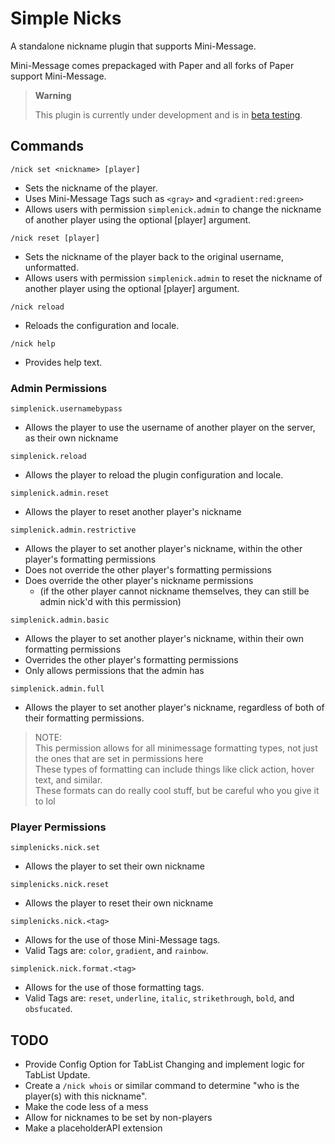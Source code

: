 # Simple Nicks

A standalone nickname plugin that supports Mini-Message.

Mini-Message comes prepackaged with Paper and all forks of Paper support Mini-Message.

> **Warning**
> 
> This plugin is currently under development and is in [beta testing](https://github.com/ADHDMC/SimpleNicks/releases).

## Commands

`/nick set <nickname> [player]`

- Sets the nickname of the player.
- Uses Mini-Message Tags such as `<gray>` and `<gradient:red:green>`
- Allows users with permission `simplenick.admin` to change the nickname of another player using the optional [player] argument.

`/nick reset [player]`

- Sets the nickname of the player back to the original username, unformatted.
- Allows users with permission `simplenick.admin` to reset the nickname of another player using the optional [player] argument.

`/nick reload` 

- Reloads the configuration and locale.

`/nick help` 

- Provides help text.

### Admin Permissions

`simplenick.usernamebypass`

- Allows the player to use the username of another player on the server, as their own nickname

`simplenick.reload`

- Allows the player to reload the plugin configuration and locale.

`simplenick.admin.reset`

- Allows the player to reset another player's nickname

`simplenick.admin.restrictive`

- Allows the player to set another player's nickname, within the other player's formatting permissions
- Does not override the other player's formatting permissions
- Does override the other player's nickname permissions 
  - (if the other player cannot nickname themselves, they can still be admin nick'd with this permission)

`simplenick.admin.basic`

- Allows the player to set another player's nickname, within their own formatting permissions
- Overrides the other player's formatting permissions
- Only allows permissions that the admin has

`simplenick.admin.full`

- Allows the player to set another player's nickname, regardless of both of their formatting permissions.
> NOTE:
> <br>This permission allows for all minimessage formatting types, not just the ones that are set in permissions here
> <br>These types of formatting can include things like click action, hover text, and similar. 
> <br>These formats can do really cool stuff, but be careful who you give it to lol

### Player Permissions

`simplenicks.nick.set`

- Allows the player to set their own nickname

`simplenicks.nick.reset`

- Allows the player to reset their own nickname

`simplenicks.nick.<tag>`

- Allows for the use of those Mini-Message tags.
- Valid Tags are: `color`, `gradient`, and `rainbow`. 

`simplenick.nick.format.<tag>`

- Allows for the use of those formatting tags.
- Valid Tags are: `reset`, `underline`, `italic`, `strikethrough`, `bold`, and `obsfucated`.

## TODO

- Provide Config Option for TabList Changing and implement logic for TabList Update.
- Create a `/nick whois` or similar command to determine "who is the player(s) with this nickname".
- Make the code less of a mess
- Allow for nicknames to be set by non-players
- Make a placeholderAPI extension

